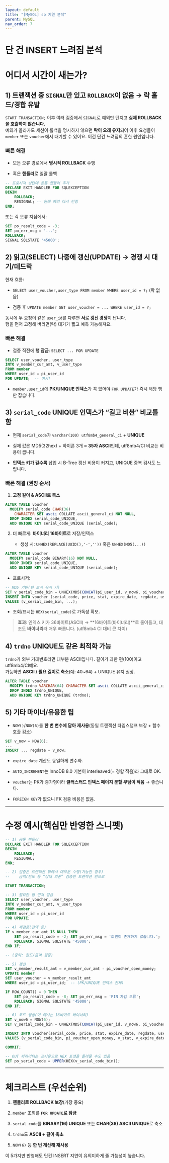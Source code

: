 ```yaml
---
layout: default
title: "[MySQL] sp 지연 분석"
parent: MySQL
nav_order: 7 
---
```



# 단 건 INSERT 느려짐 분석



# 어디서 시간이 새는가?

## 1) 트랜잭션 중 `SIGNAL`만 있고 `ROLLBACK`이 없음 → 락 홀드/경합 유발

`START TRANSACTION;` 이후 여러 검증에서 `SIGNAL`로 예외만 던지고 **실제 ROLLBACK을 호출하지 않습니다.**  
예외가 올라가도 세션이 롤백을 명시하지 않으면 **락이 오래 유지**되어 이후 요청들이 `member` 또는 `voucher`에서 대기할 수 있어요. 이건 단건 느려짐의 흔한 원인입니다.

### 빠른 해결

- 모든 오류 경로에서 **명시적 ROLLBACK** 수행
    
- 혹은 **핸들러**로 일괄 롤백
    

```sql
-- 프로시저 상단에 공통 핸들러 추가
DECLARE EXIT HANDLER FOR SQLEXCEPTION
BEGIN
    ROLLBACK;
    RESIGNAL; -- 원래 에러 다시 던짐
END;

```

또는 각 오류 지점에서:

```sql
SET po_result_code = -3;
SET po_err_msg = '...';
ROLLBACK;
SIGNAL SQLSTATE '45000';

```

## 2) 읽고(SELECT) 나중에 갱신(UPDATE) → 경쟁 시 대기/데드락

현재 흐름:

- `SELECT user_voucher,user_type FROM member WHERE user_id = ?;` (락 없음)
    
- 검증 후 `UPDATE member SET user_voucher = ... WHERE user_id = ?;`
    

동시에 두 요청이 같은 `user_id`를 다루면 **서로 갱신 경쟁**이 납니다.  
행을 먼저 고정해 버리면(락) 대기가 짧고 예측 가능해져요.

### 빠른 해결

- 검증 직전에 **행 잠금**: `SELECT ... FOR UPDATE`
    

```sql
SELECT user_voucher, user_type
INTO v_member_cur_amt, v_user_type
FROM member
WHERE user_id = pi_user_id
FOR UPDATE;  -- 여기!

```


- `member.user_id`에 **PK/UNIQUE 인덱스**가 꼭 있어야 `FOR UPDATE`가 즉시 해당 행만 잡습니다.
    

## 3) `serial_code` UNIQUE 인덱스가 “길고 비싼” 비교를 함

- 현재 `serial_code`가 `varchar(100) utf8mb4_general_ci` + **UNIQUE**
    
- 실제 값은 MD5(32hex) + 하이픈 3개 ≈ **35자 ASCII**인데, utf8mb4/CI 비교는 비용이 큽니다.
    
- **인덱스 키가 길수록** 삽입 시 B-Tree 갱신 비용이 커지고, UNIQUE 중복 검사도 느립니다.
    

### 빠른 해결 (권장 순서)

1. **고정 길이 & ASCII로 축소**
    

```sql
ALTER TABLE voucher 
  MODIFY serial_code CHAR(36) 
    CHARACTER SET ascii COLLATE ascii_general_ci NOT NULL,
  DROP INDEX serial_code_UNIQUE,
  ADD UNIQUE KEY serial_code_UNIQUE (serial_code);

```


2. 더 빠르게: **바이너리 16바이트**로 저장/인덱스
    
    - 생성 시: `UNHEX(REPLACE(UUID(),'-',''))` 혹은 `UNHEX(MD5(...))`
        

```sql
ALTER TABLE voucher 
  MODIFY serial_code BINARY(16) NOT NULL,
  DROP INDEX serial_code_UNIQUE,
  ADD UNIQUE KEY serial_code_UNIQUE (serial_code);

```


- 프로시저:
    

```sql
-- MD5 기반(현 로직 유지 시)
SET v_serial_code_bin = UNHEX(MD5(CONCAT(pi_user_id, v_now6, pi_voucher_open_money, RAND())));
INSERT INTO voucher (serial_code, price, stat, expire_date, regdate, user_id, user_name, order_user_type, balance)
VALUES (v_serial_code_bin, ...);

```


- 조회/표시는 `HEX(serial_code)`로 가독성 확보.
    

> **효과**: 인덱스 키가 36바이트(ASCII) → **16바이트(바이너리)**로 줄어들고, 대조도 **바이너리**라 매우 빠릅니다. (utf8mb4 CI 대비 큰 차이)

## 4) `trdno` UNIQUE도 같은 최적화 가능

`trdno`가 외부 거래번호라면 대부분 ASCII입니다. 길이가 과한 편(100)이고 utf8mb4/CI예요.  
가능하면 **ASCII / 필요 길이로 축소**(예: 40~64) + UNIQUE 유지 권장.

```sql
ALTER TABLE voucher 
  MODIFY trdno VARCHAR(64) CHARACTER SET ascii COLLATE ascii_general_ci DEFAULT NULL,
  DROP INDEX trdno_UNIQUE,
  ADD UNIQUE KEY trdno_UNIQUE (trdno);

```


## 5) 기타 마이너/유용한 팁

- `NOW()`/`NOW(6)`를 **한 번 변수에 담아 재사용**(동일 트랜잭션 타임스탬프 보장 + 함수 호출 감소)
```sql
SET v_now = NOW(6);
...
INSERT ... regdate = v_now;

```
    
     
- `expire_date` 계산도 동일하게 변수화.
    
- `AUTO_INCREMENT`는 InnoDB 8.0 기본이 interleaved(= 경합 적음)라 그대로 OK.
    
- `voucher`는 PK가 증가형이라 **클러스터드 인덱스 페이지 분할 부담이 적음** → 좋습니다.
    
- `FOREIGN KEY`가 없으니 FK 검증 비용은 없음.
    

---

# 수정 예시(핵심만 반영한 스니펫)

```sql
-- 1) 공통 핸들러
DECLARE EXIT HANDLER FOR SQLEXCEPTION
BEGIN
    ROLLBACK;
    RESIGNAL;
END;

-- 2) 검증은 트랜잭션 밖에서 대부분 수행(가능한 경우)
--    금액/한도 등 “상태 의존” 검증만 트랜잭션 안으로

START TRANSACTION;

-- 3) 필요한 행 먼저 잠금
SELECT user_voucher, user_type
INTO v_member_cur_amt, v_user_type
FROM member
WHERE user_id = pi_user_id
FOR UPDATE;

-- 4) 재검증(잔액 등)
IF v_member_cur_amt IS NULL THEN
    SET po_result_code = -2; SET po_err_msg = '회원이 존재하지 않습니다.';
    ROLLBACK; SIGNAL SQLSTATE '45000';
END IF;

-- (중략: 한도/금액 검증)

-- 5) 갱신
SET v_member_result_amt = v_member_cur_amt - pi_voucher_open_money;
UPDATE member
SET user_voucher = v_member_result_amt
WHERE user_id = pi_user_id;  -- (PK/UNIQUE 인덱스 전제)

IF ROW_COUNT() = 0 THEN
    SET po_result_code = -8; SET po_err_msg = 'PIN 차감 오류';
    ROLLBACK; SIGNAL SQLSTATE '45000';
END IF;

-- 6) 코드 생성(이 예시는 16바이트 바이너리)
SET v_now6 = NOW(6);
SET v_serial_code_bin = UNHEX(MD5(CONCAT(pi_user_id, v_now6, pi_voucher_open_money, RAND())));

INSERT INTO voucher(serial_code, price, stat, expire_date, regdate, user_id, user_name, order_user_type, balance)
VALUES (v_serial_code_bin, pi_voucher_open_money, v_stat, v_expire_date, v_now6, pi_user_id, pi_user_name, v_order_user_type, v_member_result_amt);

COMMIT;

-- OUT 파라미터는 표시용으로 HEX 포맷을 돌려줄 수도 있음
SET po_serial_code = UPPER(HEX(v_serial_code_bin));

```


---

# 체크리스트 (우선순위)

1. **핸들러로 ROLLBACK 보장**(가장 중요)
    
2. `member` 조회를 **`FOR UPDATE`로 잠금**
    
3. `serial_code`를 **BINARY(16) UNIQUE** 또는 **CHAR(36) ASCII UNIQUE**로 축소
    
4. `trdno`도 **ASCII + 길이 축소**
    
5. `NOW(6)` 등 **한 번 계산해 재사용**
    

이 5가지만 반영해도 단건 INSERT 지연이 유의미하게 줄 가능성이 높습니다.


